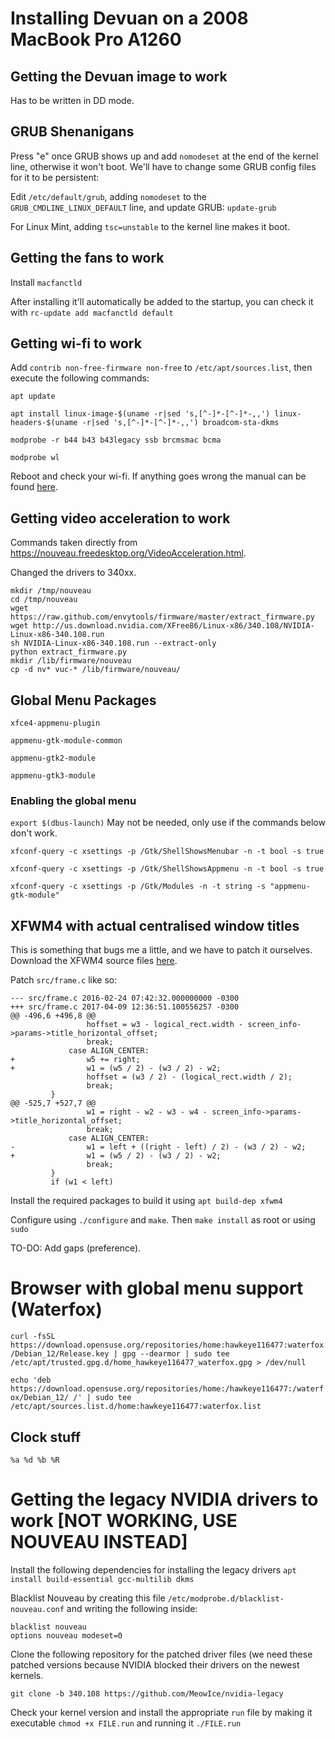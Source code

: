 # Installing Devuan on a 2008 MacBook Pro A1260

## Getting the Devuan image to work

Has to be written in DD mode.

## GRUB Shenanigans

Press "e" once GRUB shows up and add `nomodeset` at the end of the kernel line, otherwise it won't boot. We'll have to change some GRUB config files for it to be persistent:

Edit `/etc/default/grub`, adding `nomodeset` to the `GRUB_CMDLINE_LINUX_DEFAULT` line, and update GRUB: `update-grub`

For Linux Mint, adding `tsc=unstable` to the kernel line makes it boot.

## Getting the fans to work

Install `macfanctld`

After installing it'll automatically be added to the startup, you can check it with `rc-update add macfanctld default`

## Getting wi-fi to work

Add `contrib non-free-firmware non-free` to `/etc/apt/sources.list`, then execute the following commands:

`apt update`

`apt install linux-image-$(uname -r|sed 's,[^-]*-[^-]*-,,') linux-headers-$(uname -r|sed 's,[^-]*-[^-]*-,,') broadcom-sta-dkms`

`modprobe -r b44 b43 b43legacy ssb brcmsmac bcma`

`modprobe wl`

Reboot and check your wi-fi. If anything goes wrong the manual can be found [here](https://wiki.debian.org/wl).

## Getting video acceleration to work

Commands taken directly from https://nouveau.freedesktop.org/VideoAcceleration.html.

Changed the drivers to 340xx.

```
mkdir /tmp/nouveau
cd /tmp/nouveau
wget https://raw.github.com/envytools/firmware/master/extract_firmware.py
wget http://us.download.nvidia.com/XFree86/Linux-x86/340.108/NVIDIA-Linux-x86-340.108.run
sh NVIDIA-Linux-x86-340.108.run --extract-only
python extract_firmware.py
mkdir /lib/firmware/nouveau
cp -d nv* vuc-* /lib/firmware/nouveau/
```

## Global Menu Packages

`xfce4-appmenu-plugin`

`appmenu-gtk-module-common`

`appmenu-gtk2-module`

`appmenu-gtk3-module`

### Enabling the global menu

`export $(dbus-launch)` May not be needed, only use if the commands below don't work.

`xfconf-query -c xsettings -p /Gtk/ShellShowsMenubar -n -t bool -s true`

`xfconf-query -c xsettings -p /Gtk/ShellShowsAppmenu -n -t bool -s true`

`xfconf-query -c xsettings -p /Gtk/Modules -n -t string -s "appmenu-gtk-module"`

## XFWM4 with actual centralised window titles

This is something that bugs me a little, and we have to patch it ourselves. Download the XFWM4 source files [here](https://archive.xfce.org/src/xfce/xfwm4/4.18/xfwm4-4.18.0.tar.bz2).

Patch `src/frame.c` like so:

```
--- src/frame.c	2016-02-24 07:42:32.000000000 -0300
+++ src/frame.c	2017-04-09 12:36:51.100556257 -0300
@@ -496,6 +496,8 @@
                 hoffset = w3 - logical_rect.width - screen_info->params->title_horizontal_offset;
                 break;
             case ALIGN_CENTER:
+                w5 += right;
+                w1 = (w5 / 2) - (w3 / 2) - w2;
                 hoffset = (w3 / 2) - (logical_rect.width / 2);
                 break;
         }
@@ -525,7 +527,7 @@
                 w1 = right - w2 - w3 - w4 - screen_info->params->title_horizontal_offset;
                 break;
             case ALIGN_CENTER:
-                w1 = left + ((right - left) / 2) - (w3 / 2) - w2;
+                w1 = (w5 / 2) - (w3 / 2) - w2;
                 break;
         }
         if (w1 < left)
```

Install the required packages to build it using `apt build-dep xfwm4`

Configure using `./configure` and `make`. Then `make install` as root or using `sudo`

TO-DO: Add gaps (preference).

# Browser with global menu support (Waterfox)

`curl -fsSL https://download.opensuse.org/repositories/home:hawkeye116477:waterfox/Debian_12/Release.key | gpg --dearmor | sudo tee /etc/apt/trusted.gpg.d/home_hawkeye116477_waterfox.gpg > /dev/null`

`echo 'deb https://download.opensuse.org/repositories/home:/hawkeye116477:/waterfox/Debian_12/ /' | sudo tee /etc/apt/sources.list.d/home:hawkeye116477:waterfox.list`

## Clock stuff

`%a %d %b %R`

# Getting the legacy NVIDIA drivers to work **[NOT WORKING, USE NOUVEAU INSTEAD]**

Install the following dependencies for installing the legacy drivers `apt install build-essential gcc-multilib dkms`

Blacklist Nouveau by creating this file `/etc/modprobe.d/blacklist-nouveau.conf` and writing the following inside:

```
blacklist nouveau
options nouveau modeset=0
```

Clone the following repository for the patched driver files (we need these patched versions because NVIDIA blocked their drivers on the newest kernels.

``git clone -b 340.108 https://github.com/MeowIce/nvidia-legacy``

Check your kernel version and install the appropriate `run` file by making it executable ``chmod +x FILE.run`` and running it `./FILE.run`
